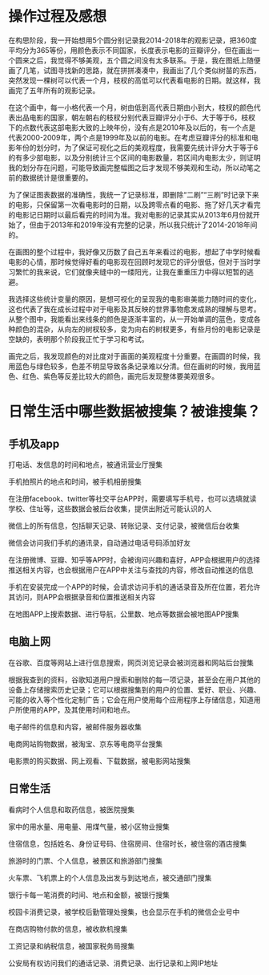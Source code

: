 # 操作过程及感想

在构思阶段，我一开始想用5个圆分别记录我2014-2018年的观影记录，把360度平均分为365等份，用颜色表示不同国家，长度表示电影的豆瓣评分，但在画出一个圆来之后，我觉得不够美观，五个圆之间没有太多联系。于是，我在图纸上随便画了几笔，试图寻找新的思路，就在拼拼凑凑中，我画出了几个类似树苗的东西，突然发现一棵树可以代表一个月，枝杈的高低可以代表看电影的日期。就这样，我画完了五年所有的观影记录。

在这个画中，每一小格代表一个月，树由低到高代表日期由小到大，枝杈的颜色代表出品电影的国家，朝左朝右的枝杈分别代表豆瓣评分小于6、大于等于6，枝杈下的点数代表这部电影大致的上映年份，没有点是2010年及以后的，有一个点是代表2000-2009年，两个点是1999年及以前的电影。在考虑豆瓣评分的标准和电影年份的划分时，为了保证可视化之后的美观程度，我需要先统计评分大于等于6的有多少部电影，以及分别统计三个区间的电影数量，若区间内电影太少，则证明我的划分存在问题，可能导致画完整幅图之后才发现不够美观和生动，所以动笔之前的数据统计是很重要的。

为了保证图表数据的准确性，我统一了记录标准，即删除“二刷”“三刷”时记录下来的电影，只保留第一次看电影时的日期，以及跨零点看的电影、拖了好几天才看完的电影记日期时以最后看完的时间为准。我对电影的记录其实从2013年6月份就开始了，但由于2013年和2019年没有完整的记录，所以我只统计了2014-2018年间的。

在画图的整个过程中，我好像又历数了自己五年来看过的电影，想起了中学时候看电影的心情，那时候觉得好看的电影现在回顾时发现它的评分很低，但对于当时学习繁忙的我来说，它们就像夹缝中的一缕阳光，让我在重重压力中得以短暂的逃避。

我选择这些统计变量的原因，是想可视化的呈现我的电影审美能力随时间的变化，这也代表了我在成长过程中对于电影及其反映的世界事物愈发成熟的理解与思考。从整个图中，我能看出来线条的颜色是逐渐丰富的，从一开始单调的蓝色，变成各种颜色的混杂，从向左的树杈较多，变为向右的树杈更多，有些月份的电影记录是空缺的，表明那个阶段我正忙于学习和考试。

画完之后，我发现颜色的对比度对于画面的美观程度十分重要。在画圆的时候，我用蓝色与绿色较多，色差不明显导致各条记录难以分清。但在画树的时候，我用蓝色、红色、紫色等反差比较大的颜色，画完后发现整体要美观很多。


# 日常生活中哪些数据被搜集？被谁搜集？

## 手机及app

打电话、发信息的时间和地点，被通讯营业厅搜集

手机拍照片的地点和时间，被手机相册搜集

在注册facebook、twitter等社交平台APP时，需要填写手机号，也可以选填就读学校、住址等，这些数据会被后台收集，提供出附近可能认识的人

微信上的所有信息，包括聊天记录、转账记录、支付记录，被微信后台收集

微信会访问我们手机的通讯录，自动通过电话号码添加好友

在注册微博、豆瓣、知乎等APP时，会被询问兴趣和喜好，APP会根据用户的选择推送相关内容，也会根据用户在APP中关注与查找的内容，修改自动推送的信息

手机在安装完成一个APP的时候，会请求访问手机的通话录音及所在位置，若允许其访问，则APP会根据录音和位置推送相关内容

在地图APP上搜索数据、进行导航，公里数、地点等数据会被地图APP搜集

## 电脑上网

在谷歌、百度等网站上进行信息搜索，网页浏览记录会被浏览器和网站后台搜集

根据我查到的资料，谷歌知道用户搜索和删除的每一项记录，甚至会在用户其他的设备上存储搜索历史记录；它可以根据搜集到的用户的位置、爱好、职业、兴趣、可能的收入等个性化定制广告；它会在用户使用每个应用程序上存储信息，知道用户所使用的APP，及其使用时间和地点。

电子邮件的信息和内容，被邮件服务器收集

电商网站购物数据，被淘宝、京东等电商平台搜集

电影票的购买数据、网上观看、下载数据，被电影网站搜集

## 日常生活

看病时个人信息和取药信息，被医院搜集

家中的用水量、用电量、用煤气量，被小区物业搜集

住宿信息，包括姓名、身份证号码、住宿房间、住宿时长，被住宿的酒店搜集

旅游时的门票、个人信息，被景区和旅游部门搜集

火车票、飞机票上的个人信息及出发与到达地点，被交通部门搜集

银行卡每一笔消费的时间、地点和金额，被银行搜集

校园卡消费记录，被学校后勤管理处搜集，也会显示在手机的微信企业号中

在商店购物付款的信息，被收款机搜集

工资记录和纳税信息，被国家税务局搜集

公安局有权访问我们的通话记录、消费记录、出行记录和上网IP地址
